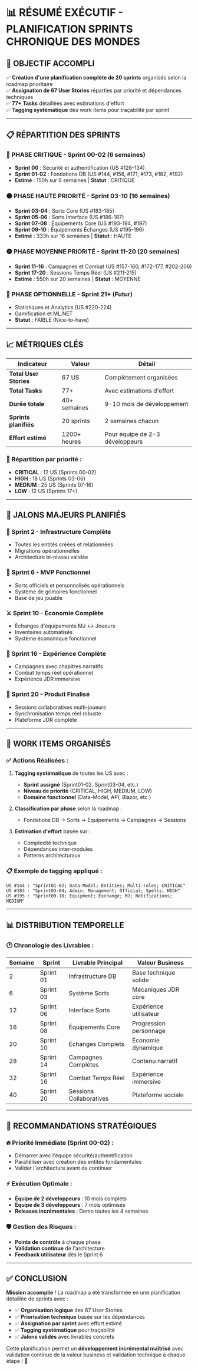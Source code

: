 ﻿# 📊 **RÉSUMÉ EXÉCUTIF - PLANIFICATION SPRINTS CHRONIQUE DES MONDES**

## 🎯 **OBJECTIF ACCOMPLI**

✅ **Création d'une planification complète de 20 sprints** organisés selon la roadmap prioritaire  
✅ **Assignation de 67 User Stories** réparties par priorité et dépendances techniques  
✅ **77+ Tasks** détaillées avec estimations d'effort  
✅ **Tagging systématique** des work items pour traçabilité par sprint  

---

## 📋 **RÉPARTITION DES SPRINTS**

### **🔴 PHASE CRITIQUE - Sprint 00-02 (6 semaines)**
- **Sprint 00** : Sécurité et authentification (US #128-134)
- **Sprint 01-02** : Fondations DB (US #144, #156, #171, #173, #182, #192)
- **Estimé** : 150h sur 6 semaines | **Statut** : CRITIQUE

### **🟠 PHASE HAUTE PRIORITÉ - Sprint 03-10 (16 semaines)**  
- **Sprint 03-04** : Sorts Core (US #183-185)
- **Sprint 05-06** : Sorts Interface (US #186-187) 
- **Sprint 07-08** : Équipements Core (US #193-194, #197)
- **Sprint 09-10** : Équipements Échanges (US #195-196)
- **Estimé** : 333h sur 16 semaines | **Statut** : HAUTE

### **🟡 PHASE MOYENNE PRIORITÉ - Sprint 11-20 (20 semaines)**
- **Sprint 11-16** : Campagnes et Combat (US #157-160, #172-177, #202-206)
- **Sprint 17-20** : Sessions Temps Réel (US #211-215)
- **Estimé** : 550h sur 20 semaines | **Statut** : MOYENNE

### **🔵 PHASE OPTIONNELLE - Sprint 21+ (Futur)**
- Statistiques et Analytics (US #220-224)
- Gamification et ML.NET
- **Statut** : FAIBLE (Nice-to-have)

---

## 📈 **MÉTRIQUES CLÉS**

| **Indicateur** | **Valeur** | **Détail** |
|---|---|---|
| **Total User Stories** | 67 US | Complètement organisées |
| **Total Tasks** | 77+ | Avec estimations d'effort |
| **Durée totale** | 40+ semaines | 9-10 mois de développement |
| **Sprints planifiés** | 20 sprints | 2 semaines chacun |
| **Effort estimé** | 1200+ heures | Pour équipe de 2-3 développeurs |

### **🎯 Répartition par priorité :**
- **CRITICAL** : 12 US (Sprints 00-02)
- **HIGH** : 18 US (Sprints 03-06) 
- **MEDIUM** : 25 US (Sprints 07-16)
- **LOW** : 12 US (Sprints 17+)

---

## 🚀 **JALONS MAJEURS PLANIFIÉS**

### **🏁 Sprint 2 - Infrastructure Complète**
- Toutes les entités créées et relationnées
- Migrations opérationnelles  
- Architecture bi-niveau validée

### **🎪 Sprint 6 - MVP Fonctionnel**
- Sorts officiels et personnalisés opérationnels
- Système de grimoires fonctionnel
- Base de jeu jouable

### **⚔️ Sprint 10 - Économie Complète**
- Échanges d'équipements MJ ↔ Joueurs
- Inventaires automatisés
- Système économique fonctionnel

### **🏰 Sprint 16 - Expérience Complète**
- Campagnes avec chapitres narratifs
- Combat temps réel opérationnel
- Expérience JDR immersive

### **🌟 Sprint 20 - Produit Finalisé**
- Sessions collaboratives multi-joueurs
- Synchronisation temps réel robuste
- Plateforme JDR complète

---

## 🔧 **WORK ITEMS ORGANISÉS**

### **✅ Actions Réalisées :**

1. **Tagging systématique** de toutes les US avec :
   - **Sprint assigné** (Sprint01-02, Sprint03-04, etc.)
   - **Niveau de priorité** (CRITICAL, HIGH, MEDIUM, LOW)
   - **Domaine fonctionnel** (Data-Model, API, Blazor, etc.)

2. **Classification par phase** selon la roadmap :
   - Fondations DB → Sorts → Équipements → Campagnes → Sessions

3. **Estimation d'effort** basée sur :
   - Complexité technique 
   - Dépendances inter-modules
   - Patterns architecturaux

### **📋 Exemple de tagging appliqué :**
```
US #144 : "Sprint01-02; Data-Model; Entities; Multi-roles; CRITICAL"  
US #183 : "Sprint03-04; Admin; Management; Official; Spells; HIGH"
US #195 : "Sprint09-10; Equipment; Exchange; MJ; Notifications; MEDIUM"
```

---

## 📊 **DISTRIBUTION TEMPORELLE**

### **🕐 Chronologie des Livrables :**

| **Semaine** | **Sprint** | **Livrable Principal** | **Valeur Business** |
|---|---|---|---|
| 2 | Sprint 01 | Infrastructure DB | Base technique solide |
| 6 | Sprint 03 | Système Sorts | Mécaniques JDR core |
| 12 | Sprint 06 | Interface Sorts | Expérience utilisateur |
| 16 | Sprint 08 | Équipements Core | Progression personnage |
| 20 | Sprint 10 | Échanges Complets | Économie dynamique |
| 28 | Sprint 14 | Campagnes Complètes | Contenu narratif |
| 32 | Sprint 16 | Combat Temps Réel | Expérience immersive |
| 40 | Sprint 20 | Sessions Collaboratives | Plateforme sociale |

---

## 🎯 **RECOMMANDATIONS STRATÉGIQUES**

### **🔥 Priorité Immédiate (Sprint 00-02) :**
- Démarrer avec l'équipe sécurité/authentification
- Paralléliser avec création des entités fondamentales
- Valider l'architecture avant de continuer

### **⚡ Exécution Optimale :**
- **Équipe de 2 développeurs** : 10 mois complets
- **Équipe de 3 développeurs** : 7 mois optimisés
- **Releases incrémentales** : Demo toutes les 4 semaines

### **🛡️ Gestion des Risques :**
- **Points de contrôle** à chaque phase
- **Validation continue** de l'architecture
- **Feedback utilisateur** dès le Sprint 6

---

## ✅ **CONCLUSION**

**Mission accomplie** ! La roadmap a été transformée en une planification détaillée de sprints avec :

- ✅ **Organisation logique** des 67 User Stories
- ✅ **Priorisation technique** basée sur les dépendances
- ✅ **Assignation par sprint** avec effort estimé
- ✅ **Tagging systématique** pour traçabilité
- ✅ **Jalons validés** avec livrables concrets

Cette planification permet un **développement incrémental maîtrisé** avec validation continue de la valeur business et validation technique à chaque étape ! 🚀